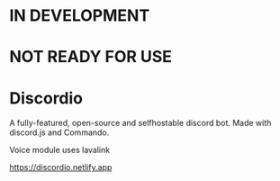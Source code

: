 # IN DEVELOPMENT

# NOT READY FOR USE

# Discordio

A fully-featured, open-source and selfhostable discord bot.
Made with discord.js and Commando.

Voice module uses lavalink

https://discordio.netlify.app
